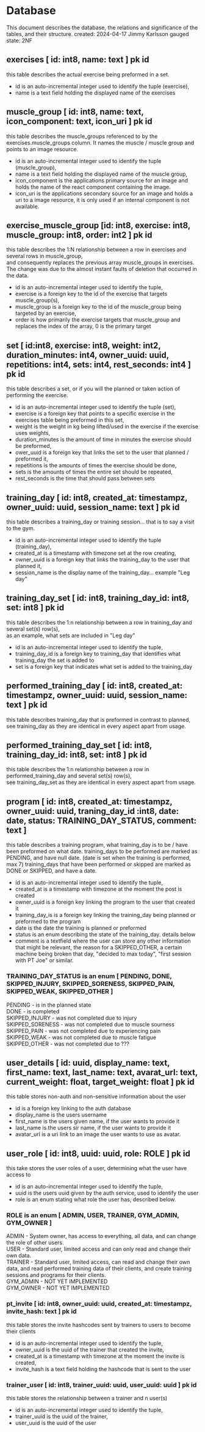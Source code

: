 # Database

This document describes the database, the relations and significance of the tables, and their structure.
created: 2024-04-17 Jimmy Karlsson
gauged state: 2NF

## exercises [ id: int8, name: text ] pk id

this table describes the actual exercise being preformed in a set.

- id is an auto-incremental integer used to identify the tuple (exercise),
- name is a text field holding the displayed name of the exercises

## muscle_group [ id: int8, name: text, icon_component: text, icon_uri ] pk id

this table describes the muscle_groups referenced to by the exercises.muscle_groups column.
It names the muscle / muscle group and points to an image resource.

- id is an auto-incremental integer used to identify the tuple (muscle_group),
- name is a text field holding the displayed name of the muscle group,
- icon_component is the applications primary source for an image and holds the name of the react component containing the image.
- icon_uri is the applications secondary source for an image and holds a uri to a image resource, it is only used if an internal component is not available.

## exercise_muscle_group [id: int8, exercise: int8, muscle_group: int8, order: int2 ] pk id

this table describes the 1:N relationship between a row in exercises and several rows in muscle_group,  
and consequently replaces the previous array muscle_groups in exercises. The change was due to the almost instant faults of deletion that occurred in the data.

- id is an auto-incremental integer used to identify the tuple,
- exercise is a foreign key to the id of the exercise that targets muscle_group(s),
- muscle_group is a foreign key to the id of the muscle_group being targeted by an exercise,
- order is how primarily the exercise targets that muscle_group and replaces the index of the array, 0 is the primary target

## set [ id:int8, exercise: int8, weight: int2, duration_minutes: int4, owner_uuid: uuid, repetitions: int4, sets: int4, rest_seconds: int4 ] pk id

this table describes a set, or if you will the planned or taken action of performing the exercise.

- id is an auto-incremental integer used to identify the tuple (set),
- exercise is a foreign key that points to a specific exercise in the exercises table being preformed in this set,
- weight is the weight in kg being lifted/used in the exercise if the exercise uses weights,
- duration_minutes is the amount of time in minutes the exercise should be preformed,
- ower_uuid is a foreign key that links the set to the user that planned / preformed it,
- repetitions is the amounts of times the exercise should be done,
- sets is the amounts of times the entire set should be repeated,
- rest_seconds is the time that should pass between sets

## training_day [ id: int8, created_at: timestampz, owner_uuid: uuid, session_name: text ] pk id

this table describes a training_day or training session… that is to say a visit to the gym.

- id is an auto-incremental integer used to identify the tuple (training_day),
- created_at is a timestamp with timezone set at the row creating,
- owner_uuid is a foreign key that links the training_day to the user that planned it,
- session_name is the display name of the training_day… example "Leg day"

## training_day_set [ id: int8, training_day_id: int8, set: int8 ] pk id

this table describes the 1:n relationship between a row in training_day and several  set(s) row(s),  
as an example, what sets are included in "Leg day"

- id is an auto-incremental integer used to identify the tuple,
- training_day_id is a foreign key to training_day that identifies what training_day the set is added to
- set is a foreign key that indicates what set is added to the training_day

## performed_training_day [ id: int8, created_at: timestampz, owner_uuid: uuid, session_name: text ] pk id

this table describes training_day that is preformed in contrast to planned,  
see training_day as they are identical in every aspect apart from usage.

## performed_training_day_set [ id: int8, training_day_id: int8, set: int8 ] pk id

this table describes the 1:n relationship between a row in performed_training_day and several set(s) row(s),  
see training_day_set as they are identical in every aspect apart from usage.

## program [ id: int8, created_at: timestampz, owner_uuid: uuid, traning_day_id :int8, date: date, status: TRAINING_DAY_STATUS, comment: text ]

this table describes a training program, what training_day is to be / have been preformed on what date.
training_days to be performed are marked as PENDING, and have null date. (date is set when the training is performed, max 7)
training_days that have been performed or skipped are marked as DONE or SKIPPED, and have a date.

- id is an auto-incremental integer used to identify the tuple,
- created_at is a timestamp with timezone at the moment the post is created
- owner_uuid is a foreign key linking the program to the user that created it
- training_day_is is a foreign key linking the training_day being planned or preformed to the program
- date is the date the training is planned or preformed
- status is an enum describing the state of the training_day. details below
- comment is a textfield where the user can store any other information that might be relevant, the reason for a SKIPPED_OTHER, a certain machine being broken that day, "decided to max today", "first session with PT Joe" or similar.

### TRAINING_DAY_STATUS is an enum [ PENDING, DONE, SKIPPED_INJURY, SKIPPED_SORENESS, SKIPPED_PAIN, SKIPPED_WEAK, SKIPPED_OTHER ]

  PENDING - is in the planned state  
  DONE - is completed  
  SKIPPED_INJURY - was not completed due to injury  
  SKIPPED_SORENESS - was not completed due to muscle sourness  
  SKIPPED_PAIN - was not completed due to experiencing pain  
  SKIPPED_WEAK - was not completed due to muscle fatigue  
  SKIPPED_OTHER - was not completed due to ???  

## user_details [ id: uuid, display_name: text, first_name: text, last_name: text, avarat_url: text, current_weight: float, target_weight: float ] pk id

this table stores non-auth and non-sensitive information about the user

- id is a foreign key linking to the auth database
- display_name is the users username
- first_name is the users given name, if the user wants to provide it
- last_name is the users sir name, if the user wants to provide it
- avatar_url is a uri link to an image the user wants to use as avatar.

## user_role [ id: int8, uuid: uuid, role: ROLE ] pk id

this take stores the user roles of a user, determining what the user have access to

- id is an auto-incremental integer used to identify the tuple,
- uuid is the users uuid given by the auth service, used to identify the user
- role is an enum stating what role the user has, described below.

### ROLE is an enum [ ADMIN, USER, TRAINER, GYM_ADMIN, GYM_OWNER ]

  ADMIN - System owner, has access to everything, all data, and can change the role of other users.  
  USER - Standard user, limited access and can only read and change their own data.  
  TRAINER - Standard user, limited access, can read and change their own data, and read performed training data of their clients, and create training sessions and programs for their clients.  
  GYM_ADMIN -  NOT YET IMPLEMENTED  
  GYM_OWNER - NOT YET IMPLEMENTED  

### pt_invite [ id: int8, owner_uuid: uuid, created_at: timestampz, invite_hash: text ] pk id

this table stores the invite hashcodes sent by trainers to users to become their clients

- id is an auto-incremental integer used to identify the tuple,
- owner_uuid is the uuid of the trainer that created the invite,
- created_at is a timestamp with timezone at the moment the invite is created,
- invite_hash is a text field holding the hashcode that is sent to the user

### trainer_user [ id: int8, trainer_uuid: uuid, user_uuid: uuid ] pk id

this table stores the relationship between a trainer and n user(s)

- id is an auto-incremental integer used to identify the tuple,
- trainer_uuid is the uuid of the trainer,
- user_uuid is the uuid of the user
